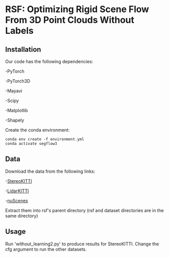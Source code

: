 # RSF: Optimizing Rigid Scene Flow From 3D Point Clouds Without Labels

## Installation
Our code has the following dependencies:

-PyTorch

-PyTorch3D

-Mayavi

-Scipy

-Matplotlib

-Shapely

Create the conda environment:

```angular2html
conda env create -f environment.yml
conda activate segflow3
```

## Data
Download the data from the following links:

-[StereoKITTI](https://drive.google.com/file/d/1j4-0QINSmqJYseIONSK2hbW_-9DLQ8Ak/view?usp=sharing)

-[LidarKITTI](https://drive.google.com/file/d/1FmBD_c5q0O7JMd9ufKyHkuMg7V0bRR_f/view?usp=sharing)

-[nuScenes](https://drive.google.com/file/d/1mCjDqJzaMdW0iiM2N2J5BNvo04dAvTbx/view)

Extract them into rsf's parent directory 
(rsf and dataset directories are in the same directory)

## Usage
Run 'without_learning2.py' to produce results for StereoKITTI. 
Change the cfg argument to run the other datasets. 
